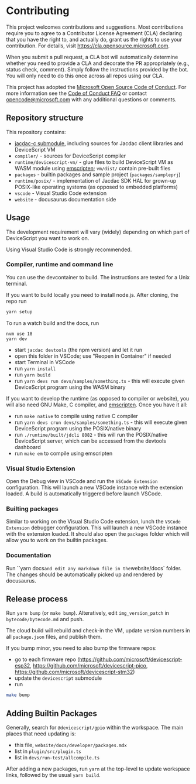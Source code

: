 # Contributing

This project welcomes contributions and suggestions. Most contributions require you to agree to a
Contributor License Agreement (CLA) declaring that you have the right to, and actually do, grant us
the rights to use your contribution. For details, visit https://cla.opensource.microsoft.com.

When you submit a pull request, a CLA bot will automatically determine whether you need to provide
a CLA and decorate the PR appropriately (e.g., status check, comment). Simply follow the instructions
provided by the bot. You will only need to do this once across all repos using our CLA.

This project has adopted the [Microsoft Open Source Code of Conduct](https://opensource.microsoft.com/codeofconduct/).
For more information see the [Code of Conduct FAQ](https://opensource.microsoft.com/codeofconduct/faq/) or
contact [opencode@microsoft.com](mailto:opencode@microsoft.com) with any additional questions or comments.

## Repository structure

This repository contains:

-   [jacdac-c submodule](https://github.com/microsoft/jacdac-c), including sources for Jacdac client libraries and DeviceScript VM
-   `compiler/` - sources for DeviceScript compiler
-   `runtime/devicescript-vm/` - glue files to build DeviceScript VM as WASM module using [emscripten](https://emscripten.org/); `vm/dist/` contain pre-built files
-   `packages` - builtin packages and sample project (`packages/sampleprj`)
-   `runtime/posix/` - implementation of Jacdac SDK HAL for grown-up POSIX-like operating systems (as opposed to embedded platforms)
-   `vscode` - Visual Studio Code extension
-   `website` - docusaurus documentation side

## Usage

The development requirement will vary (widely) depending on which part of DeviceScript you want to work on.

Using Visual Studio Code is strongly recommended.

### Compiler, runtime and command line

You can use the devcontainer to build. The instructions are tested for a Unix terminal.

If you want to build locally you need to install node.js. After cloning, the repo run

```bash
yarn setup
```

To run a watch build and the docs, run

```
nvm use 18
yarn dev
```

-   start `jacdac devtools` (the npm version) and let it run
-   open this folder in VSCode; use "Reopen in Container" if needed
-   start Terminal in VSCode
-   run `yarn install`
-   run `yarn build`
-   run `yarn devs run devs/samples/something.ts` - this will execute given DeviceScript program using the WASM binary

If you want to develop the runtime (as opposed to compiler or website), you will also need
GNU Make, C compiler, and [emscripten](https://emscripten.org/docs/getting_started/downloads.html).
Once you have it all:

-   run `make native` to compile using native C compiler
-   run `yarn devs crun devs/samples/something.ts` - this will execute given DeviceScript program using the POSIX/native binary
-   run `./runtime/built/jdcli 8082` - this will run the POSIX/native DeviceScript server, which can be accessed from the devtools dashboard
-   run `make em` to compile using emscripten

### Visual Studio Extension

Open the Debug view in VSCode and run the `VSCode Extension` configuration. This will launch a new VSCode instance with the extension loaded. A build is automatically triggered before launch VSCode.

### Builting packages

Similar to working on the Visual Studio Code extension, lunch the `VSCode Extension` debugger configuration. This will launch a new VSCode instance with the extension loaded.
It should also open the `packages` folder which will allow you to work on the builtin packages.

### Documentation

Run ``yarn docs` and edit any markdown file in the `website/docs` folder. The changes should be automatically picked up and rendered by docusaurus.

## Release process

Run `yarn bump` (or `make bump`). Alteratively, edit `img_version_patch` in `bytecode/bytecode.md` and push.

The cloud build will rebuild and check-in the VM, update version numbers in all `package.json` files, and publish them.

If you bump minor, you need to also bump the firmware repos:

-   go to each firmware repo (https://github.com/microsoft/devicescript-esp32, https://github.com/microsoft/devicescript-pico, https://github.com/microsoft/devicescript-stm32)
-   update the `devicescript` submodule
-   run

```bash
make bump
```

## Adding Builtin Packages

Generally, search for `@devicescript/gpio` within the workspace.
The main places that need updating is:

-   this file, `website/docs/developer/packages.mdx`
-   list in `plugin/src/plugin.ts`
-   list in `devs/run-test/allcompile.ts`

After adding a new packages, run `yarn` at the top-level to update workspace links,
followed by the usual `yarn build`.
